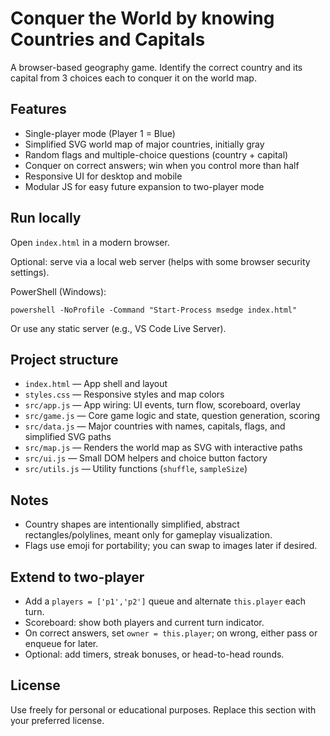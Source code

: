 # Conquer the World by knowing Countries and Capitals

A browser-based geography game. Identify the correct country and its capital from 3 choices each to conquer it on the world map.

## Features
- Single-player mode (Player 1 = Blue)
- Simplified SVG world map of major countries, initially gray
- Random flags and multiple-choice questions (country + capital)
- Conquer on correct answers; win when you control more than half
- Responsive UI for desktop and mobile
- Modular JS for easy future expansion to two-player mode

## Run locally
Open `index.html` in a modern browser.

Optional: serve via a local web server (helps with some browser security settings).

PowerShell (Windows):
```
powershell -NoProfile -Command "Start-Process msedge index.html"
```
Or use any static server (e.g., VS Code Live Server).

## Project structure
- `index.html` — App shell and layout
- `styles.css` — Responsive styles and map colors
- `src/app.js` — App wiring: UI events, turn flow, scoreboard, overlay
- `src/game.js` — Core game logic and state, question generation, scoring
- `src/data.js` — Major countries with names, capitals, flags, and simplified SVG paths
- `src/map.js` — Renders the world map as SVG with interactive paths
- `src/ui.js` — Small DOM helpers and choice button factory
- `src/utils.js` — Utility functions (`shuffle`, `sampleSize`)

## Notes
- Country shapes are intentionally simplified, abstract rectangles/polylines, meant only for gameplay visualization.
- Flags use emoji for portability; you can swap to images later if desired.

## Extend to two-player
- Add a `players = ['p1','p2']` queue and alternate `this.player` each turn.
- Scoreboard: show both players and current turn indicator.
- On correct answers, set `owner = this.player`; on wrong, either pass or enqueue for later.
- Optional: add timers, streak bonuses, or head-to-head rounds.

## License
Use freely for personal or educational purposes. Replace this section with your preferred license.